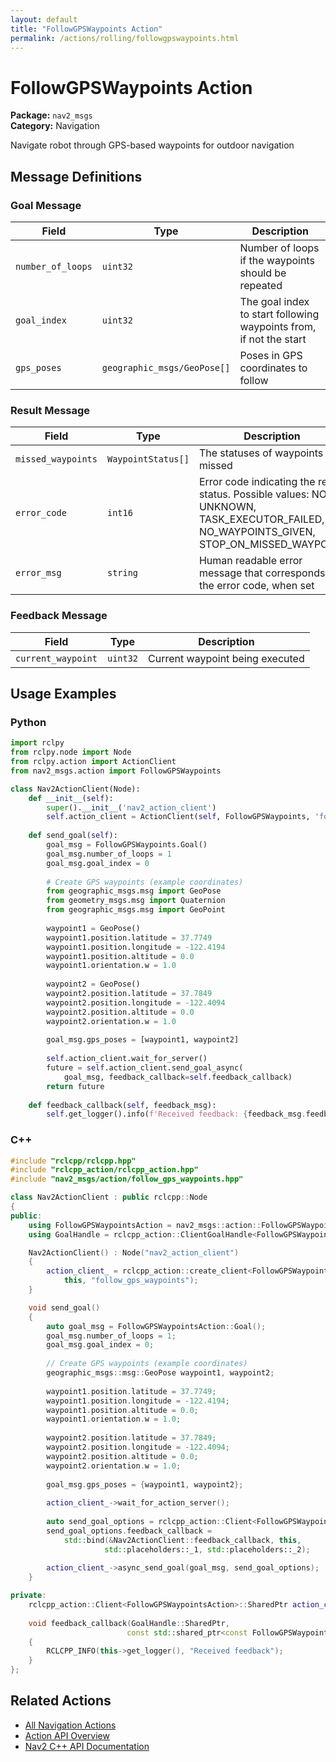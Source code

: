 ```yaml
---
layout: default
title: "FollowGPSWaypoints Action"
permalink: /actions/rolling/followgpswaypoints.html
---
```


# FollowGPSWaypoints Action

**Package:** `nav2_msgs`  
**Category:** Navigation

Navigate robot through GPS-based waypoints for outdoor navigation

## Message Definitions

### Goal Message

| Field | Type | Description |
|-------|------|-------------|
| `number_of_loops` | `uint32` | Number of loops if the waypoints should be repeated|
| `goal_index` | `uint32` | The goal index to start following waypoints from, if not the start|
| `gps_poses` | `geographic_msgs/GeoPose[]` | Poses in GPS coordinates to follow|


### Result Message

| Field | Type | Description |
|-------|------|-------------|
| `missed_waypoints` | `WaypointStatus[]` | The statuses of waypoints if missed|
| `error_code` | `int16` | Error code indicating the result status. Possible values: NONE, UNKNOWN, TASK_EXECUTOR_FAILED, NO_WAYPOINTS_GIVEN, STOP_ON_MISSED_WAYPOINT|
| `error_msg` | `string` | Human readable error message that corresponds to the error code, when set|


### Feedback Message

| Field | Type | Description |
|-------|------|-------------|
| `current_waypoint` | `uint32` | Current waypoint being executed|



## Usage Examples

### Python

```python
import rclpy
from rclpy.node import Node
from rclpy.action import ActionClient
from nav2_msgs.action import FollowGPSWaypoints

class Nav2ActionClient(Node):
    def __init__(self):
        super().__init__('nav2_action_client')
        self.action_client = ActionClient(self, FollowGPSWaypoints, 'follow_gps_waypoints')
        
    def send_goal(self):
        goal_msg = FollowGPSWaypoints.Goal()
        goal_msg.number_of_loops = 1
        goal_msg.goal_index = 0
        
        # Create GPS waypoints (example coordinates)
        from geographic_msgs.msg import GeoPose
        from geometry_msgs.msg import Quaternion
        from geographic_msgs.msg import GeoPoint
        
        waypoint1 = GeoPose()
        waypoint1.position.latitude = 37.7749
        waypoint1.position.longitude = -122.4194
        waypoint1.position.altitude = 0.0
        waypoint1.orientation.w = 1.0
        
        waypoint2 = GeoPose()
        waypoint2.position.latitude = 37.7849
        waypoint2.position.longitude = -122.4094
        waypoint2.position.altitude = 0.0
        waypoint2.orientation.w = 1.0
        
        goal_msg.gps_poses = [waypoint1, waypoint2]
        
        self.action_client.wait_for_server()
        future = self.action_client.send_goal_async(
            goal_msg, feedback_callback=self.feedback_callback)
        return future
        
    def feedback_callback(self, feedback_msg):
        self.get_logger().info(f'Received feedback: {feedback_msg.feedback}')
```

### C++

```cpp
#include "rclcpp/rclcpp.hpp"
#include "rclcpp_action/rclcpp_action.hpp"
#include "nav2_msgs/action/follow_gps_waypoints.hpp"

class Nav2ActionClient : public rclcpp::Node
{
public:
    using FollowGPSWaypointsAction = nav2_msgs::action::FollowGPSWaypoints;
    using GoalHandle = rclcpp_action::ClientGoalHandle<FollowGPSWaypointsAction>;

    Nav2ActionClient() : Node("nav2_action_client")
    {
        action_client_ = rclcpp_action::create_client<FollowGPSWaypointsAction>(
            this, "follow_gps_waypoints");
    }

    void send_goal()
    {
        auto goal_msg = FollowGPSWaypointsAction::Goal();
        goal_msg.number_of_loops = 1;
        goal_msg.goal_index = 0;
        
        // Create GPS waypoints (example coordinates)
        geographic_msgs::msg::GeoPose waypoint1, waypoint2;
        
        waypoint1.position.latitude = 37.7749;
        waypoint1.position.longitude = -122.4194;
        waypoint1.position.altitude = 0.0;
        waypoint1.orientation.w = 1.0;
        
        waypoint2.position.latitude = 37.7849;
        waypoint2.position.longitude = -122.4094;
        waypoint2.position.altitude = 0.0;
        waypoint2.orientation.w = 1.0;
        
        goal_msg.gps_poses = {waypoint1, waypoint2};
        
        action_client_->wait_for_action_server();
        
        auto send_goal_options = rclcpp_action::Client<FollowGPSWaypointsAction>::SendGoalOptions();
        send_goal_options.feedback_callback = 
            std::bind(&Nav2ActionClient::feedback_callback, this, 
                     std::placeholders::_1, std::placeholders::_2);
        
        action_client_->async_send_goal(goal_msg, send_goal_options);
    }

private:
    rclcpp_action::Client<FollowGPSWaypointsAction>::SharedPtr action_client_;
    
    void feedback_callback(GoalHandle::SharedPtr, 
                          const std::shared_ptr<const FollowGPSWaypointsAction::Feedback> feedback)
    {
        RCLCPP_INFO(this->get_logger(), "Received feedback");
    }
};
```

## Related Actions

- [All Navigation Actions](/rolling/actions/index.html#navigation)
- [Action API Overview](/rolling/actions/index.html)
- [Nav2 C++ API Documentation](/rolling/html/index.html)
